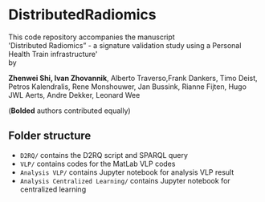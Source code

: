 # DistributedRadiomics

This code repository accompanies the manuscript  
'Distributed Radiomics” - a signature validation study using a Personal Health Train infrastructure'  
by  

__Zhenwei Shi, Ivan Zhovannik__, Alberto Traverso,Frank Dankers, Timo Deist, Petros Kalendralis, Rene Monshouwer, Jan Bussink, Rianne Fijten, Hugo JWL Aerts, Andre Dekker, Leonard Wee

(__Bolded__ authors contributed equally)

## Folder structure
- `D2RQ/` contains the D2RQ script and SPARQL query
- `VLP/` contains codes for the MatLab VLP codes
- `Analysis VLP/` contains Jupyter notebook for analysis VLP result
- `Analysis Centralized Learning/` contains Jupyter notebook for centralized learning